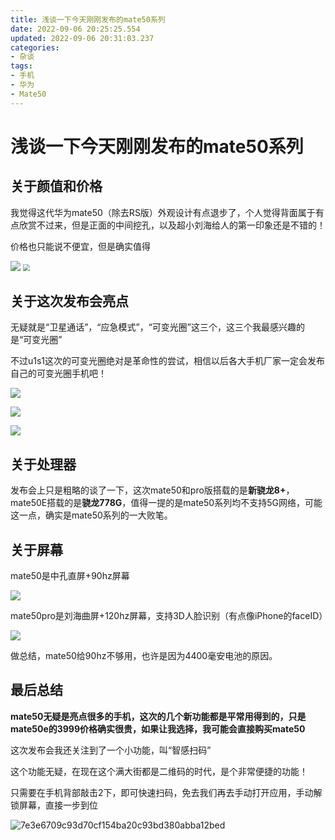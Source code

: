 ```yaml
---
title: 浅谈一下今天刚刚发布的mate50系列
date: 2022-09-06 20:25:25.554
updated: 2022-09-06 20:31:03.237
categories: 
- 杂谈
tags: 
- 手机
- 华为
- Mate50
---
```


# 浅谈一下今天刚刚发布的mate50系列

## 关于颜值和价格

我觉得这代华为mate50（除去RS版）外观设计有点退步了，个人觉得背面属于有点欣赏不过来，但是正面的中间挖孔，以及超小刘海给人的第一印象还是不错的！

价格也只能说不便宜，但是确实值得

<img src="https://pic.rmb.bdstatic.com/bjh/news/87b78252c1c66618f5ac127e544dc358.jpeg"  />

<img src="https://pic.rmb.bdstatic.com/bjh/news/7716aa0e3fd2f167c9cda93b2e80579d.jpeg" style="zoom: 67%;" />

## 关于这次发布会亮点

无疑就是“卫星通话”，“应急模式”，“可变光圈”这三个，这三个我最感兴趣的是“可变光圈”

不过u1s1这次的可变光圈绝对是革命性的尝试，相信以后各大手机厂家一定会发布自己的可变光圈手机吧！

![](https://pics7.baidu.com/feed/c2cec3fdfc039245750db42366cd4dc87c1e25c2.jpeg?token=0702dc0905a392bc69e2c919d2682cc7)

![](https://doc-fd.zol-img.com.cn/t_s640x359/g7/M00/03/0D/ChMkLGMW8GKIWYKAAAoD2E3475EAAHO9gArZtwACgPw901.png)

![](http://i5.hexun.com/2022-09-06/206718225.jpg)

## 关于处理器

发布会上只是粗略的谈了一下，这次mate50和pro版搭载的是**新骁龙8+**，mate50E搭载的是**骁龙778G**，值得一提的是mate50系列均不支持5G网络，可能这一点，确实是mate50系列的一大败笔。

## 关于屏幕

mate50是中孔直屏+90hz屏幕

![](http://sy0.img.pcpop.com/article/4/4431/4431695.jpg_p-w730)

mate50pro是刘海曲屏+120hz屏幕，支持3D人脸识别（有点像iPhone的faceID）

![](http://sy0.img.pcpop.com/article/4/4431/4431696.jpg_p-w730)

做总结，mate50给90hz不够用，也许是因为4400毫安电池的原因。

## 最后总结

**mate50无疑是亮点很多的手机，这次的几个新功能都是平常用得到的，只是mate50e的3999价格确实很贵，如果让我选择，我可能会直接购买mate50**

这次发布会我还关注到了一个小功能，叫“智感扫码”

这个功能无疑，在现在这个满大街都是二维码的时代，是个非常便捷的功能！

只需要在手机背部敲击2下，即可快速扫码，免去我们再去手动打开应用，手动解锁屏幕，直接一步到位

![7e3e6709c93d70cf154ba20c93bd380abba12bed](https://www.wangshengjj.work/upload/2022/09/7e3e6709c93d70cf154ba20c93bd380abba12bed.png)